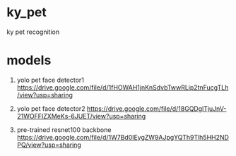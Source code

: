 # ky_pet
ky pet recognition

# models

1. yolo pet face detector1
https://drive.google.com/file/d/1fHOWAH1jnKnSdvbTwwRLip2tnFucgTLh/view?usp=sharing

2. yolo pet face detector2
https://drive.google.com/file/d/18GQDglTjuJnV-21WOFFIZXMeKs-6JUET/view?usp=sharing

3. pre-trained resnet100 backbone 
https://drive.google.com/file/d/1W7Bd0lEygZW9AJpgYQTh9Tlh5HH2NDPQ/view?usp=sharing

